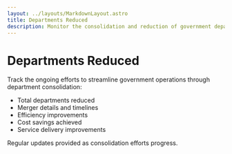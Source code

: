 ```yaml
---
layout: ../layouts/MarkdownLayout.astro
title: Departments Reduced
description: Monitor the consolidation and reduction of government departments to streamline operations and improve efficiency.
---
```


# Departments Reduced

Track the ongoing efforts to streamline government operations through department consolidation:

- Total departments reduced
- Merger details and timelines
- Efficiency improvements
- Cost savings achieved
- Service delivery improvements

Regular updates provided as consolidation efforts progress.
